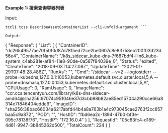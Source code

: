 **Example 1: 搜索查询容器列表**



Input: 

```
tccli tcss DescribeAssetContainerList --cli-unfold-argument ```

Output: 
```
{
    "Response": {
        "List": [
            {
                "ContainerID": "dc26549577ae70f50f0d87d78f5ed72ce2be0607c8e83758eb200f03d23d56e4",
                "ContainerName": "/k8s_sidecar_kube-dns-7f687bdf4-llln6_kube-system_c4ab281e-af84-11e8-90de-0a587f84039e_0",
                "Status": "exited",
                "CreateTime": "2018-09-03T14:27:08Z",
                "UpdateTime": "2021-01-29T07:48:28.486Z",
                "RunAs": "",
                "Cmd": "/sidecar --v=2 --logtostderr --probe=kubedns,127.0.0.1:10053,kubernetes.default.svc.cluster.local,5,A --probe=dnsmasq,127.0.0.1:53,kubernetes.default.svc.cluster.local,5,A",
                "CPUUsage": 0,
                "RamUsage": 0,
                "ImageName": "ccr.ccs.tencentyun.com/library/k8s-dns-sidecar-amd64@sha256:97074c951046e37d3cbb98b82ae85ed15704a290cce66a8314e7f846404edde9",
                "ImageID": "sha256:38bac66034a6217abfd44b4a8a763b1a4c973045cae2763f2cc857baa5c9a872",
                "POD": "",
                "HostID": "fbd6ea2c-1894-47b0-bf3e-095c78138f76",
                "HostIP": "172.16.0.4"
            }
        ],
        "RequestId": "05c83fc4-d189-4d61-9947-3b845262d500",
        "TotalCount": 224
    }
}
```

